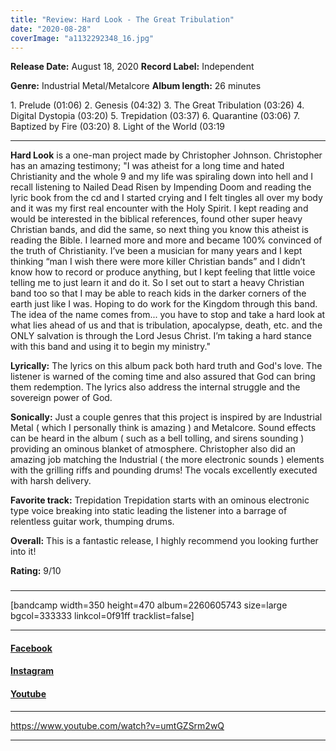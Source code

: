 ```yaml
---
title: "Review: Hard Look - The Great Tribulation"
date: "2020-08-28"
coverImage: "a1132292348_16.jpg"
---
```


**Release Date:** August 18, 2020 **Record Label:** Independent

**Genre:** Industrial Metal/Metalcore **Album length:** 26 minutes

1\. Prelude (01:06) 2. Genesis (04:32) 3. The Great Tribulation (03:26) 4. Digital Dystopia (03:20) 5. Trepidation (03:37) 6. Quarantine (03:06) 7. Baptized by Fire (03:20) 8. Light of the World (03:19

* * *

**Hard Look** is a one-man project made by Christopher Johnson. Christopher has an amazing testimony; "I was atheist for a long time and hated Christianity and the whole 9 and my life was spiraling down into hell and I recall listening to Nailed Dead Risen by Impending Doom and reading the lyric book from the cd and I started crying and I felt tingles all over my body and it was my first real encounter with the Holy Spirit. I kept reading and would be interested in the biblical references, found other super heavy Christian bands, and did the same, so next thing you know this atheist is reading the Bible. I learned more and more and became 100% convinced of the truth of Christianity. I’ve been a musician for many years and I kept thinking “man I wish there were more killer Christian bands” and I didn’t know how to record or produce anything, but I kept feeling that little voice telling me to just learn it and do it. So I set out to start a heavy Christian band too so that I may be able to reach kids in the darker corners of the earth just like I was. Hoping to do work for the Kingdom through this band. The idea of the name comes from... you have to stop and take a hard look at what lies ahead of us and that is tribulation, apocalypse, death, etc. and the ONLY salvation is through the Lord Jesus Christ. I’m taking a hard stance with this band and using it to begin my ministry."

**Lyrically:** The lyrics on this album pack both hard truth and God's love. The listener is warned of the coming time and also assured that God can bring them redemption. The lyrics also address the internal struggle and the sovereign power of God.

**Sonically:** Just a couple genres that this project is inspired by are Industrial Metal ( which I personally think is amazing ) and Metalcore. Sound effects can be heard in the album ( such as a bell tolling, and sirens sounding ) providing an ominous blanket of atmosphere. Christopher also did an amazing job matching the Industrial ( the more electronic sounds ) elements with the grilling riffs and pounding drums! The vocals excellently executed with harsh delivery.

**Favorite track:** Trepidation Trepidation starts with an ominous electronic type voice breaking into static leading the listener into a barrage of relentless guitar work, thumping drums.

**Overall:** This is a fantastic release, I highly recommend you looking further into it!

**Rating:** 9/10

<h3 style="text-align:center;"></h3>

* * *

\[bandcamp width=350 height=470 album=2260605743 size=large bgcol=333333 linkcol=0f91ff tracklist=false\]

* * *

#### [Facebook](https://web.facebook.com/hardlookband)

#### [Instagram](https://www.instagram.com/hardlookband/)

#### [Youtube](https://www.youtube.com/channel/UCqTa9-AEzy1MCzs_36yX8VA/featured)

* * *

https://www.youtube.com/watch?v=umtGZSrm2wQ

* * *
